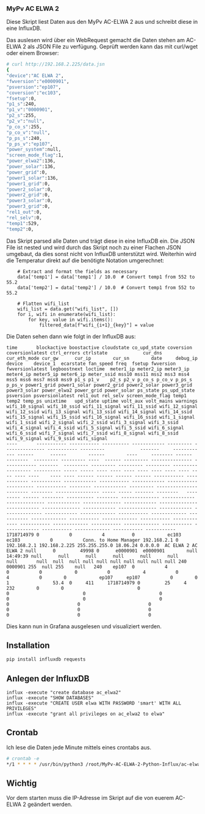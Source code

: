 ### MyPv AC ELWA 2

Diese Skript liest Daten aus den MyPv AC-ELWA 2 aus und schreibt diese in eine InfluxDB.

Das auslesen wird über ein WebRequest gemacht die Daten stehen am AC-ELWA 2 als JSON File zu verfügung. Geprüft werden kann das mit curl/wget oder einem Browser:

```bash
# curl http://192.168.2.225/data.jsn
{
"device":"AC ELWA 2",
"fwversion":"e0000901",
"psversion":"ep107",
"coversion":"ec103",
"fsetup":0,
"p1_s":240,
"p1_v":"0000901",
"p2_s":255,
"p2_v":"null",
"p_co_s":255,
"p_co_v":"null",
"p_ps_s":240,
"p_ps_v":"ep107",
"power_system":null,
"screen_mode_flag":1,
"power_elwa2":136,
"power_solar":136,
"power_grid":0,
"power1_solar":136,
"power1_grid":0,
"power2_solar":0,
"power2_grid":0,
"power3_solar":0,
"power3_grid":0,
"rel1_out":0,
"rel_selv":0,
"temp1":529,
"temp2":0,
```

Das Skript parsed alle Daten und trägt diese in eine InfluxDB ein. Die JSON File ist nested und wird durch das Skript noch zu einer Flachen JSON umgebaut, da dies sonst nicht von InfluxDB unterstützt wird. Weiterhin wird die Temperatur direkt auf die benötigte Notation umgerechnet:

```python3
    # Extract and format the fields as necessary
    data['temp1'] = data['temp1'] / 10.0  # Convert temp1 from 552 to 55.2
    data['temp2'] = data['temp2'] / 10.0  # Convert temp1 from 552 to 55.2

    # Flatten wifi_list
    wifi_list = data.get("wifi_list", [])
    for i, wifi in enumerate(wifi_list):
        for key, value in wifi.items():
            filtered_data[f"wifi_{i+1}_{key}"] = value
```

Die Daten sehen dann wie folgt in der InfluxDB aus:

```
time       blockactive boostactive cloudstate co_upd_state coversion coversionlatest ctrl_errors ctrlstate             cur_dns     cur_eth_mode cur_gw      cur_ip        cur_sn        date     debug_ip device    device_1  ecarstate fan_speed freq  fsetup fwversion fwversionlatest legboostnext loctime  meter1_ip meter2_ip meter3_ip meter4_ip meter5_ip meter6_ip meter_ssid mss10 mss11 mss2 mss3 mss4 mss5 mss6 mss7 mss8 mss9 p1_s p1_v    p2_s p2_v p_co_s p_co_v p_ps_s p_ps_v power1_grid power1_solar power2_grid power2_solar power3_grid power3_solar power_elwa2 power_grid power_solar ps_state ps_upd_state psversion psversionlatest rel1_out rel_selv screen_mode_flag temp1 temp2 temp_ps unixtime   upd_state uptime volt_aux volt_mains warnings wifi_10_signal wifi_10_ssid wifi_11_signal wifi_11_ssid wifi_12_signal wifi_12_ssid wifi_13_signal wifi_13_ssid wifi_14_signal wifi_14_ssid wifi_15_signal wifi_15_ssid wifi_16_signal wifi_16_ssid wifi_1_signal wifi_1_ssid wifi_2_signal wifi_2_ssid wifi_3_signal wifi_3_ssid wifi_4_signal wifi_4_ssid wifi_5_signal wifi_5_ssid wifi_6_signal wifi_6_ssid wifi_7_signal wifi_7_ssid wifi_8_signal wifi_8_ssid wifi_9_signal wifi_9_ssid wifi_signal
----       ----------- ----------- ---------- ------------ --------- --------------- ----------- ---------             -------     ------------ ------      ------        ------        ----     -------- ------    --------  --------- --------- ----  ------ --------- --------------- ------------ -------  --------- --------- --------- --------- --------- --------- ---------- ----- ----- ---- ---- ---- ---- ---- ---- ---- ---- ---- ----    ---- ---- ------ ------ ------ ------ ----------- ------------ ----------- ------------ ----------- ------------ ----------- ---------- ----------- -------- ------------ --------- --------------- -------- -------- ---------------- ----- ----- ------- --------   --------- ------ -------- ---------- -------- -------------- ------------ -------------- ------------ -------------- ------------ -------------- ------------ -------------- ------------ -------------- ------------ -------------- ------------ ------------- ----------- ------------- ----------- ------------- ----------- ------------- ----------- ------------- ----------- ------------- ----------- ------------- ----------- ------------- ----------- ------------- ----------- -----------
1718714979 0           0           4          0            ec103     ec103           0           Conn. to Home Manager 192.168.2.1 0            192.168.2.1 192.168.2.225 255.255.255.0 18.06.24 0.0.0.0  AC ELWA 2 AC ELWA 2 null      0         49998 0      e0000901  e0000901        null         14:49:39 null      null      null      null      null      null      null       null  null  null null null null null null null null 240  0000901 255  null 255    null   240    ep107  0           4            0           0            0           0            4           0          4           0        0            ep107     ep107           0        0        1                53.4  0     411     1718714979 0         25     4        232        0        0                           0                           0                           0                           0                           0                           0                           0                         0                         0                         0                         0                         0                         0                         0                         0                         0
```

Dies kann nun in Grafana ausgelesen und visualiziert werden.

## Installation

```bash
pip install influxdb requests
```

## Anlegen der InfluxDB
```
influx -execute "create database ac_elwa2"
influx -execute "SHOW DATABASES"
influx -execute "CREATE USER elwa WITH PASSWORD 'smart' WITH ALL PRIVILEGES"
influx -execute "grant all privileges on ac_elwa2 to elwa"
```

## Crontab
Ich lese die Daten jede Minute mittels eines crontabs aus.

```bash
# crontab -e
*/1 * * * * /usr/bin/python3 /root/MyPv-AC-ELWA-2-Python-Influx/ac-elwa2-fetchall.py
```

## Wichtig

Vor dem starten muss die IP-Adresse im Skript auf die von euerem AC-ELWA 2 geändert werden.








